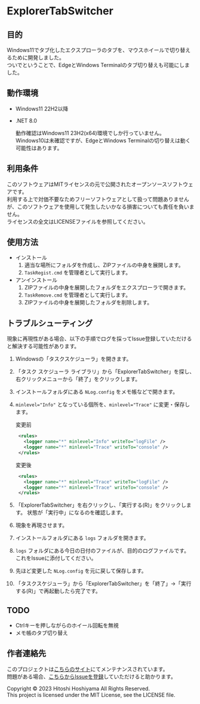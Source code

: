 # ExplorerTabSwitcher

## 目的

Windows11でタブ化したエクスプローラのタブを、マウスホイールで切り替えるために開発しました。  
ついでということで、EdgeとWindows Terminalのタブ切り替えも可能にしました。  

## 動作環境

- Windows11 22H2以降
- .NET 8.0

  動作確認はWindows11 23H2(x64)環境でしか行っていません。  
  Windows10は未確認ですが、EdgeとWindows Terminalの切り替えは動く可能性はあります。

## 利用条件

このソフトウェアはMITライセンスの元で公開されたオープンソースソフトウェアです。  
利用する上で対価不要なためフリーソフトウェアとして扱って問題ありませんが、このソフトウェアを使用して発生したいかなる損害についても責任を負いません。  
ライセンスの全文はLICENSEファイルを参照してください。

## 使用方法

- インストール
  1. 適当な場所にフォルダを作成し、ZIPファイルの中身を展開します。
  1. `TaskRegist.cmd` を管理者として実行します。
- アンインストール  
  1. ZIPファイルの中身を展開したフォルダをエクスプローラで開きます。
  1. `TaskRemove.cmd` を管理者として実行します。
  1. ZIPファイルの中身を展開したフォルダを削除します。

## トラブルシューティング

現象に再現性がある場合、以下の手順でログを採ってIssue登録していただけると解決する可能性があります。  
1. Windowsの「タスクスケジューラ」を開きます。
1. 「タスク スケジューラ ライブラリ」から「ExplorerTabSwitcher」を探し、右クリックメニューから「終了」をクリックします。
1. インストールフォルダにある `NLog.config` をメモ帳などで開きます。
1. `minlevel="Info"` となっている個所を、`minlevel="Trace"` に変更・保存します。  

     変更前
     ```xml
      <rules>
        <logger name="*" minlevel="Info" writeTo="logFile" />
        <logger name="*" minlevel="Trace" writeTo="console" />
      </rules>
     ```
     変更後
     ```xml
      <rules>
        <logger name="*" minlevel="Trace" writeTo="logFile" />
        <logger name="*" minlevel="Trace" writeTo="console" />
      </rules>
     ```
1. 「ExplorerTabSwitcher」を右クリックし、「実行する(R)」をクリックします。
   状態が「実行中」になるのを確認します。
1. 現象を再現させます。
1. インストールフォルダにある `logs` フォルダを開きます。
1. `logs` フォルダにある今日の日付のファイルが、目的のログファイルです。
   これをIssueに添付してください。
1. 先ほど変更した `NLog.config` を元に戻して保存します。
1. 「タスクスケジューラ」から「ExplorerTabSwitcher」を「終了」->「実行する(R)」で再起動したら完了です。

## TODO

- Ctrlキーを押しながらのホイール回転を無視
- メモ帳のタブ切り替え

## 作者連絡先

このプロジェクトは[こちらのサイト](https://github.com/HitoshiHoshiyama/ExplorerTabSwitcher)にてメンテナンスされています。  
問題がある場合、[こちらからIssueを登録](https://github.com/HitoshiHoshiyama/ExplorerTabSwitcher/issues)していただけると助かります。

Copyright © 2023 Hitoshi Hoshiyama All Rights Reserved.  
This project is licensed under the MIT License, see the LICENSE file.
